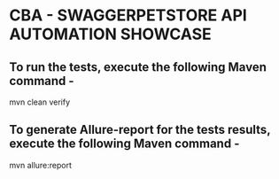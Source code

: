 # CBA - SWAGGERPETSTORE API AUTOMATION SHOWCASE 

## To run the tests, execute the following Maven command -
mvn clean verify 

## To generate Allure-report for the tests results, execute the following Maven command -
mvn allure:report

